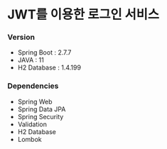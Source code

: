 # JWT를 이용한 로그인 서비스

### Version
- Spring Boot : 2.7.7
- JAVA : 11
- H2 Database : 1.4.199
### Dependencies
- Spring Web
- Spring Data JPA
- Spring Security
- Validation
- H2 Database
- Lombok
